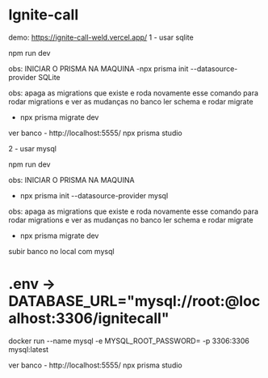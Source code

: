 # Ignite-call


demo: https://ignite-call-weld.vercel.app/
1 - usar sqlite

npm run dev

obs: INICIAR O PRISMA NA MAQUINA
-npx prisma init --datasource-provider SQLite

obs: apaga as migrations que existe e roda novamente esse comando para rodar migrations e ver as mudanças no banco
ler schema e rodar migrate
- npx prisma migrate dev

ver banco - http://localhost:5555/
npx prisma studio

2 - usar mysql

npm run dev

obs: INICIAR O PRISMA NA MAQUINA
- npx prisma init --datasource-provider mysql



obs: apaga as migrations que existe e roda novamente esse comando para rodar migrations e ver as mudanças no banco
ler schema e rodar migrate
- npx prisma migrate dev

subir banco no local com mysql
# .env -> DATABASE_URL="mysql://root:<senha>@localhost:3306/ignitecall"
docker run --name mysql -e MYSQL_ROOT_PASSWORD=<senha> -p 3306:3306 mysql:latest


ver banco - http://localhost:5555/
npx prisma studio
















